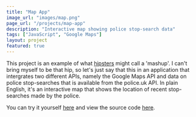 ```yaml
---
title: "Map App"
image_url: "images/map.png"
page_url: "/projects/map-app"
description: "Interactive map showing police stop-search data"
tags: ["JavaScript", "Google Maps"]
layout: project
featured: true
---
```



This project is an example of what [hipsters](http://i.telegraph.co.uk/multimedia/archive/03046/hipster-tash_3046941b.jpg) might call a 'mashup'. I can't bring myself to be that hip, so let's just say that this in an application that intergrates two different APIs, namely the Google Maps API and data on police stop-searches that is available from the police.uk API. In plain English, it's an interactive map that shows the location of recent stop-searches made by the police.

You can try it yourself [here](https://andavies.github.io/map-app/) and view the source code [here](https://github.com/andavies/map-app).


